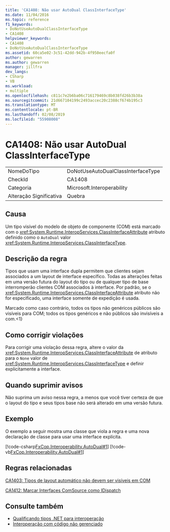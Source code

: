 ```yaml
---
title: 'CA1408: Não usar AutoDual ClassInterfaceType'
ms.date: 11/04/2016
ms.topic: reference
f1_keywords:
- DoNotUseAutoDualClassInterfaceType
- CA1408
helpviewer_keywords:
- CA1408
- DoNotUseAutoDualClassInterfaceType
ms.assetid: 60ca5e02-3c51-42dd-942b-4f950eecfa0f
author: gewarren
ms.author: gewarren
manager: jillfra
dev_langs:
- CSharp
- VB
ms.workload:
- multiple
ms.openlocfilehash: c811c7e2b6ba06c716179469c8b038fd26b3b38a
ms.sourcegitcommit: 21d667104199c2493accec20c2388cf674b195c3
ms.translationtype: MT
ms.contentlocale: pt-BR
ms.lasthandoff: 02/08/2019
ms.locfileid: "55908008"
---
```

# <a name="ca1408-do-not-use-autodual-classinterfacetype"></a>CA1408: Não usar AutoDual ClassInterfaceType

|||
|-|-|
|NomeDoTipo|DoNotUseAutoDualClassInterfaceType|
|CheckId|CA1408|
|Categoria|Microsoft.Interoperability|
|Alteração Significativa|Quebra|

## <a name="cause"></a>Causa
 Um tipo visível do modelo de objeto de componente (COM) está marcado com o <xref:System.Runtime.InteropServices.ClassInterfaceAttribute> atributo definido como o `AutoDual` valor <xref:System.Runtime.InteropServices.ClassInterfaceType>.

## <a name="rule-description"></a>Descrição da regra
 Tipos que usam uma interface dupla permitem que clientes sejam associados a um layout de interface específico. Todas as alterações feitas em uma versão futura do layout do tipo ou de qualquer tipo de base interromperão clientes COM associados à interface. Por padrão, se o <xref:System.Runtime.InteropServices.ClassInterfaceAttribute> atributo não for especificado, uma interface somente de expedição é usada.

 Marcado como caso contrário, todos os tipos não genéricos públicos são visíveis para COM; todos os tipos genéricos e não públicos são invisíveis a com.&lt;1}

## <a name="how-to-fix-violations"></a>Como corrigir violações
 Para corrigir uma violação dessa regra, altere o valor da <xref:System.Runtime.InteropServices.ClassInterfaceAttribute> de atributo para o `None` valor de <xref:System.Runtime.InteropServices.ClassInterfaceType> e definir explicitamente a interface.

## <a name="when-to-suppress-warnings"></a>Quando suprimir avisos
 Não suprima um aviso nessa regra, a menos que você tiver certeza de que o layout do tipo e seus tipos base não será alterado em uma versão futura.

## <a name="example"></a>Exemplo
 O exemplo a seguir mostra uma classe que viola a regra e uma nova declaração de classe para usar uma interface explícita.

 [!code-csharp[FxCop.Interoperability.AutoDual#1](../code-quality/codesnippet/CSharp/ca1408-do-not-use-autodual-classinterfacetype_1.cs)]
 [!code-vb[FxCop.Interoperability.AutoDual#1](../code-quality/codesnippet/VisualBasic/ca1408-do-not-use-autodual-classinterfacetype_1.vb)]

## <a name="related-rules"></a>Regras relacionadas
 [CA1403: Tipos de layout automático não devem ser visíveis em COM](../code-quality/ca1403-auto-layout-types-should-not-be-com-visible.md)

 [CA1412: Marcar Interfaces ComSource como IDispatch](../code-quality/ca1412-mark-comsource-interfaces-as-idispatch.md)

## <a name="see-also"></a>Consulte também

- [Qualificando tipos .NET para interoperação](/dotnet/framework/interop/qualifying-net-types-for-interoperation)
- [Interoperação com código não gerenciado](/dotnet/framework/interop/index)